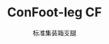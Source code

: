 ---
title: "ConFoot-leg CF"
subtitle: "标准集装箱支腿"
mainImage: "/images/products/confoot-leg-cf-main.jpg"
gallery:
  - "/images/products/confoot-leg-cf-1.jpg"
  - "/images/products/confoot-leg-cf-2.jpg"
  - "/images/products/confoot-leg-cf-3.jpg"
shortDescription: "ConFoot-leg CF 是我们标准的集装箱支腿解决方案，非常适用于日常集装箱处理作业。"
technicalDescription: "ConFoot-leg CF 具有坚固的设计，专为标准运输集装箱优化，并配备我们专有的快速安装系统。"
videoID: "C2KwnEb-npU"
specifications:
  - name: "重量"
    value: "24 kg"
  - name: "载重能力"
    value: "34 tons"
  - name: "尺寸"
    value: "45 × 30 × 25 cm"
  - name: "材料"
    value: "高级钢材"
  - name: "高度范围"
    value: "1,043 mm 至 1,448 mm"
price: "€1,150"
pricingNotes: "车队运营商可享受批量优惠，详情请联系我们。"
buyLink: "/contact"
howToUse: |
  1. 将 CF 支腿固定在集装箱角件上
  2. 固定锁定机制
  3. 对所有需要的角部重复操作
  4. 在进行作业前确认稳定性
benefits:
  - title: "操作效率"
    description: "加快集装箱处理流程，缩短装卸时间"
  - title: "减少设备需求"
    description: "降低对起重机和升降设备的依赖，从而削减运营成本"
  - title: "适应性"
    description: "适用于各种操作环境，从港口到仓库"
  - title: "耐用性"
    description: "采用耐用设计，适应重工业使用且维护简单"
  - title: "环境影响"
    description: "通过免除对重型机械和高耗能设备的需求，减少碳排放"
  - title: "安全性提升"
    description: "在处理过程中稳定集装箱，降低事故及货物损坏风险"
articleContent: |
  ## 什么是 ConFoot-leg CF?  

  ConFoot-leg CF 是一款现代化、轻便的系统，旨在使集装箱处理更加简便和高效。这款集装箱支腿为标准运输集装箱的装卸提供了一种便携且简单的替代方案，免去了使用重型机械的需要。该技术专为单人操作设计，为不同行业提供了一种经济高效且灵活的解决方案。

  ## 工作原理  

  ConFoot-leg CF 在集装箱处理过程中消除了对起重机、叉车或其他大型设备的依赖。其设计帮助企业降低运营成本、节省时间并提升物流灵活性。通过简化货物的装卸和运输流程，ConFoot-leg CF 提升了全球供应链的可靠性和效率。

  ## ConFoot-leg CF 的工作方式

  ### 核心机理

  ConFoot-leg CF 采用简单而高效的设计运作。其支腿通过强力夹持系统牢固地固定在标准运输集装箱的角部，确保了作业时的稳定性。每个支腿均由轻便而耐用的材质制成，重量仅为 24 kg，使得单人操作也十分轻松。安装过程高效，无需特殊工具或重型设备，一旦安装到位，支腿便形成了一个稳定的平台，可用于装卸或临时存放集装箱。

  支腿的高度可在 1,043 mm 至 1,448 mm 之间调节。这个可调范围满足了各种操作需求，确保系统能够适应不同尺寸的集装箱和多种环境。其多功能性使得在港口、仓库等不同物流配置下的集装箱处理更加简便。

  ### 机理优势

  1. **降低对重型机械的依赖**：ConFoot-leg CF 消除了使用起重机或叉车的必要，从而降低了运营成本并减少了环境影响。  
  2. **提高安全性**：该系统在处理过程中稳固集装箱，降低了事故或损坏的可能性。  
  3. **提升效率**：得益于轻便的设计和简便的安装过程，即使在基础设施有限的区域，工作也能迅速展开。  
  4. **增强便携性**：支腿便于运输，可在偏远地区使用，适用于各种行业和应用场景。  

  ConFoot-leg CF 的设计简化了集装箱处理过程，同时提供了一种经济且可持续的解决方案，满足现代物流的多样化需求.


  ## ConFoot-leg CF 的应用领域  
  
  ### ConFoot-leg CF 的使用场景  
  ConFoot-leg CF 显著改善了物流和运输领域的操作流程，彻底改变了集装箱的处理方式。其轻便、便携的设计使得无需起重机或叉车即可装卸和移动集装箱，这在重型机械不可用的偏远地区尤为有用，从而使操作流程更为顺畅且成本更低。同时，通过减少处理集装箱所需的时间和人力，它还帮助港口、仓库和配送中心实现更高效的运作。

  ### 起重机无法使用的小场所
  在起重机无法使用的小型场所（例如港口、仓库和配送中心），ConFoot-leg CF 是一个极具实用性的选择。它为这些环境下的集装箱处理提供了可靠且经济的解决方案，是需要在偏远地区运输和存储货物的企业的理想选项。

  ### 模块化建筑与设备存储  
  ConFoot-leg CF 也是模块化建筑项目的理想选择，为临时搭建提供了可靠的解决方案。建筑团队可利用它安全高效地存储和运输工具、机械以及预制材料。其便携性和简便性使其非常适合需要快速组装和拆卸的建筑工地。此外，它还能确保模块化医疗设施中设备的安全存储，实现多场景下的快速部署。

  ConFoot-leg CF 以其灵活高效的设计，在各行各业中成为首选，改善工作流程并最大化资源利用。


  ### 优点与局限

  #### 优点

  ConFoot-leg CF 为集装箱处理提供了诸多显著优势。每个支腿仅重 24 kg，便于运输和安装；每个支腿可承载最高 30 吨，确保了物流作业的稳固性；可调节的高度范围（1,043 mm–1,448 mm）使其适应不同集装箱的需求，增强了多功能性。其便携设计减少了对起重机或叉车等重型机械的依赖，从而显著节省成本并提高操作效率。此外，其环保设计还能降低碳排放，符合可持续发展的要求。

  #### 局限

  尽管优势明显，ConFoot-leg CF 也存在一些局限性。它仅适用于特定类型的集装箱，这可能在某些物流场景中限制使用。此外，虽然手动安装过程简单，但在高度自动化的工作流程中可能不够理想，这对依赖机械化操作的环境构成一定挑战。在计划于复杂供应链系统中使用 ConFoot-leg CF 时，这些因素需要被仔细评估。


  ## 未来发展

  ### 当前研究  
  研究人员正致力于提升 ConFoot-leg CF 的结构能力，希望将其载重能力提升至超出目前 30 吨的水平，以适应更重的运输集装箱。同时，他们也在优化材料构成，使产品在保持轻便便携的同时更加耐用。此外，还在开发定制化选项，以满足处理特殊尺寸或特定货物集装箱的特定行业需求。

  ### 未来创新  
  ConFoot-leg CF 的未来发展计划包括引入物联网 (IoT) 技术，实现对集装箱稳定性和位置的实时监控。此功能将使操作人员能够远程追踪集装箱状态，从而提高安全性与作业效率。另一项计划中的创新是自动化设计，即开发能够自动校准和稳定集装箱的自调节支腿，从而减少手动调整需求。这些改进旨在最大限度减少停机时间，并使物流流程更加顺畅。

  这些技术更新将帮助 ConFoot-leg CF 继续在集装箱处理领域保持领导地位，为物流行业树立新的效率与创新标准。
---